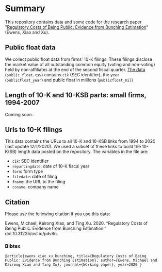 # Summary

This repository contains data and some code for the research paper "[Regulatory Costs of Being Public: Evidence from Bunching Estimation](https://osf.io/preprints/socarxiv/pdv8n/)" (Ewens, Xiao and Xu).

## Public float data

We collect public float data from firms' 10-K filings.  These filings disclose the market value of all outstanding common equity (voting and non-voting) held by non-affiliates at the end of the second fiscal quarter.  [The data](https://github.com/michaelewens/public_float_regulation/blob/main/public_float.csv) (`public_float.csv`) contains `cik` (SEC identifier), the year (`publicfloat_year`) and public float in millions (`publicfloat_mil`)

## Length of 10-K and 10-KSB parts: small firms, 1994-2007

Coming soon.

## Urls to 10-K filings

This data contains the URLs to all 10-K and 10-KSB links from 1994 to 2020 (last update 12/1/2020).  We used a subset of these links to build the 10-K(SB) length data posted on the repository.  The variables in the file are:

- `cik`: SEC identifier
- `reportingdate`: date of 10-K fiscal year
- `form`: form type 
- `filedate`: date of filing 
- `fname`: the URL to the filing
- `coname`: company name


## Citation

Please use the following citation if you use this data:

Ewens, Michael, Kairong Xiao, and Ting Xu. 2020. “Regulatory Costs of Being Public: Evidence from Bunching Estimation.”  doi:10.31235/osf.io/pdv8n.

### Bibtex
`@article{ewens_xiao_xu_bunching,
title={Regulatory Costs of Being Public: Evidence from Bunching Estimation},
author={Ewens, Michael and Kairong Xiao and Ting Xu},
journal={Working paper},
year=2020
}`

